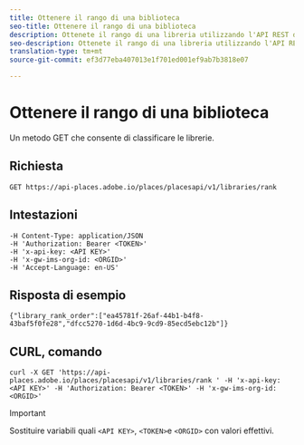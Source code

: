 ```yaml
---
title: Ottenere il rango di una biblioteca
seo-title: Ottenere il rango di una biblioteca
description: Ottenete il rango di una libreria utilizzando l'API REST di Places.
seo-description: Ottenete il rango di una libreria utilizzando l'API REST di Places.
translation-type: tm+mt
source-git-commit: ef3d77eba407013e1f701ed001ef9ab7b3818e07

---
```



# Ottenere il rango di una biblioteca

Un metodo GET che consente di classificare le librerie.

## Richiesta

`GET https://api-places.adobe.io/places/placesapi/v1/libraries/rank`

## Intestazioni

```
-H Content-Type: application/JSON  
-H 'Authorization: Bearer <TOKEN>'  
-H 'x-api-key: <API KEY>'  
-H 'x-gw-ims-org-id: <ORGID>'  
-H 'Accept-Language: en-US'
```

## Risposta di esempio

```
{"library_rank_order":["ea45781f-26af-44b1-b4f8-43baf5f0fe28","dfcc5270-1d6d-4bc9-9cd9-85ecd5ebc12b"]}
```

## CURL, comando

```
curl -X GET 'https://api-places.adobe.io/places/placesapi/v1/libraries/rank ' -H 'x-api-key: <API KEY>' -H 'Authorization: Bearer <TOKEN>' -H 'x-gw-ims-org-id: <ORGID>'
```

>[!IMPORTANT]
>
>Sostituire variabili quali `<API KEY>`, `<TOKEN>`e `<ORGID>` con valori effettivi.


